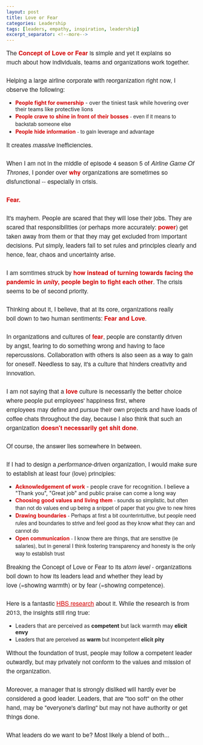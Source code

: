 ```yaml
---
layout: post
title: Love or Fear
categories: Leadership
tags: [leaders, empathy, inspiration, leadership]
excerpt_separator: <!--more-->
---
```


<p style="margin: 10px 0;padding: 0;mso-line-height-rule: exactly;-ms-text-size-adjust: 100%;-webkit-text-size-adjust: 100%;color: #202020;font-family: 'Helvetica Neue', Helvetica, Arial, Verdana, sans-serif;font-size: 16px;line-height: 150%;text-align: left;"><font color="#202020" face="helvetica neue, helvetica, arial, verdana, sans-serif"><span style="font-size:16px">The&nbsp;</span></font><span style="color:#d40202"><strong><font face="helvetica neue, helvetica, arial, verdana, sans-serif"><span style="font-size:16px">Concept of Love or&nbsp;Fear</span></font></strong></span><font color="#202020" face="helvetica neue, helvetica, arial, verdana, sans-serif"><span style="font-size:16px">&nbsp;is simple and yet it explains </span></font><span style="font-size:16px">so much&nbsp;about&nbsp;how individuals,&nbsp;teams&nbsp;and&nbsp;organizations&nbsp;work together.</span><br>
<br>
<font color="#202020" face="helvetica neue, helvetica, arial, verdana, sans-serif"><span style="font-size:16px">Helping a large airline&nbsp;corporate with reorganization&nbsp;right now, I observe the following:</span></font></p>

<ul>
	<li style="mso-line-height-rule: exactly;-ms-text-size-adjust: 100%;-webkit-text-size-adjust: 100%;"><span style="font-size:14px"><span style="color:#d40202"><strong>People fight for&nbsp;ownership</strong></span>&nbsp;- over the tiniest task while hovering over their teams&nbsp;like&nbsp;protective&nbsp;lions</span></li>
	<li style="mso-line-height-rule: exactly;-ms-text-size-adjust: 100%;-webkit-text-size-adjust: 100%;"><span style="font-size:14px"><span style="color:#d40202"><font face="helvetica neue, helvetica, arial, verdana, sans-serif"><strong>People crave to shine in front of their bosses</strong></font></span><font color="#202020" face="helvetica neue, helvetica, arial, verdana, sans-serif">&nbsp;- even if it&nbsp;means&nbsp;to backstab someone else</font></span></li>
	<li style="mso-line-height-rule: exactly;-ms-text-size-adjust: 100%;-webkit-text-size-adjust: 100%;"><span style="font-size:14px"><span style="color:#d40202"><font face="helvetica neue, helvetica, arial, verdana, sans-serif"><strong>People&nbsp;hide information</strong></font></span><font color="#202020" face="helvetica neue, helvetica, arial, verdana, sans-serif">&nbsp;- to gain leverage and&nbsp;advantage</font></span></li>
</ul>

<p style="margin: 10px 0;padding: 0;mso-line-height-rule: exactly;-ms-text-size-adjust: 100%;-webkit-text-size-adjust: 100%;color: #202020;font-family: 'Helvetica Neue', Helvetica, Arial, Verdana, sans-serif;font-size: 16px;line-height: 150%;text-align: left;"><font color="#202020" face="helvetica neue, helvetica, arial, verdana, sans-serif"><span style="font-size:16px">It creates&nbsp;<em>massive</em>&nbsp;inefficiencies.&nbsp;<br>
<br>
When I am not in the middle of episode 4 season 5 of <em>Airline Game Of Thrones</em>, </span></font><span style="font-size:16px">I ponder&nbsp;over&nbsp;</span><span style="color:#d40202"><font face="helvetica neue, helvetica, arial, verdana, sans-serif"><span style="font-size:16px"><strong>why</strong></span></font></span><font color="#202020" face="helvetica neue, helvetica, arial, verdana, sans-serif"><span style="font-size:16px">&nbsp;organizations are sometimes&nbsp;so disfunctional -- especially in crisis.<!--more--></span></font><br>
<br>
<span style="color:#d40202"><font face="helvetica neue, helvetica, arial, verdana, sans-serif"><span style="font-size:16px"><strong>Fear.</strong></span></font></span><font color="#202020" face="helvetica neue, helvetica, arial, verdana, sans-serif"><span style="font-size:16px">&nbsp;<br>
<br>
It's mayhem. People are scared that they will lose their jobs. They are scared that responsibilities (or perhaps more accurately: </span></font><span style="color:#d40202"><font face="helvetica neue, helvetica, arial, verdana, sans-serif"><span style="font-size:16px"><strong>power</strong></span></font></span><font color="#202020" face="helvetica neue, helvetica, arial, verdana, sans-serif"><span style="font-size:16px">) get taken away from them or that they may get excluded from important decisions. Put simply, leaders fail to set rules and principles clearly and hence, fear, chaos and uncertainty arise.<br>
&nbsp;<br>
I am somtimes&nbsp;</span></font><font face="helvetica neue, helvetica, arial, verdana, sans-serif"><span style="font-size:16px">struck</span></font><font color="#202020" face="helvetica neue, helvetica, arial, verdana, sans-serif"><span style="font-size:16px">&nbsp;by</span></font><span style="color:#d40202"><font face="helvetica neue, helvetica, arial, verdana, sans-serif"><span style="font-size:16px"><strong>&nbsp;how instead of turning towards facing the pandemic in&nbsp;</strong></span></font><em><strong><font face="helvetica neue, helvetica, arial, verdana, sans-serif"><span style="font-size:16px">unity</span></font></strong></em><font face="helvetica neue, helvetica, arial, verdana, sans-serif"><span style="font-size:16px"><strong>, people begin to fight each other</strong></span></font></span><font color="#202020" face="helvetica neue, helvetica, arial, verdana, sans-serif"><span style="font-size:16px">. The crisis seems to be&nbsp;of second priority.<br>
<br>
Thinking about it, I believe, that at its core, organizations&nbsp;really boil&nbsp;down to two human sentiments: </span></font><span style="color:#d40202"><font face="helvetica neue, helvetica, arial, verdana, sans-serif"><span style="font-size:16px"><strong>Fear and&nbsp;Love</strong></span></font></span><font color="#202020" face="helvetica neue, helvetica, arial, verdana, sans-serif"><span style="font-size:16px">.<br>
<br>
In organizations and cultures of </span></font><span style="color:#d40202"><font face="helvetica neue, helvetica, arial, verdana, sans-serif"><span style="font-size:16px"><strong>fear</strong></span></font></span><font color="#202020" face="helvetica neue, helvetica, arial, verdana, sans-serif"><span style="font-size:16px">, people are constantly driven by&nbsp;angst, fearing&nbsp;to&nbsp;do&nbsp;something wrong and having to face repercussions. Collaboration with others is also seen as a way to gain for oneself. Needless to say, it's a culture that hinders creativity and innovation.<br>
<br>
I am not saying that a&nbsp;</span></font><span style="color:#d40202"><font face="helvetica neue, helvetica, arial, verdana, sans-serif"><span style="font-size:16px"><strong>love</strong></span></font></span><font color="#202020" face="helvetica neue, helvetica, arial, verdana, sans-serif"><span style="font-size:16px">&nbsp;culture is necessarily the better choice where people put employees' happiness first, where employees&nbsp;may&nbsp;define and pursue their own&nbsp;projects and have loads of coffee chats throughout the day, because I also think that such an organization </span></font><span style="color:#d40202"><font face="helvetica neue, helvetica, arial, verdana, sans-serif"><span style="font-size:16px"><strong>doesn't necessarily get shit done</strong></span></font></span><font color="#202020" face="helvetica neue, helvetica, arial, verdana, sans-serif"><span style="font-size:16px">.&nbsp;<br>
<br>
Of course, the answer lies somewhere in between.<br>
<br>
If I had to design a <em>performance</em>-driven&nbsp;organization, I would make sure to establish at least&nbsp;four&nbsp;(love) principles:</span></font></p>

<ul>
	<li style="mso-line-height-rule: exactly;-ms-text-size-adjust: 100%;-webkit-text-size-adjust: 100%;"><span style="font-size:14px"><span style="color:#d40202"><strong>Acknowledgement of work</strong></span>&nbsp;- people crave for recognition. I believe a "Thank you", "Great job" and public praise can come a long way</span></li>
	<li style="mso-line-height-rule: exactly;-ms-text-size-adjust: 100%;-webkit-text-size-adjust: 100%;"><span style="font-size:14px"><span style="color:#d40202"><font face="helvetica neue, helvetica, arial, verdana, sans-serif"><strong>Choosing good values and&nbsp;living&nbsp;them</strong></font></span><font color="#202020" face="helvetica neue, helvetica, arial, verdana, sans-serif"><strong>&nbsp;</strong>- sounds so simplistic, but often than not do values end up being a snippet of paper that you give to new hires</font></span></li>
	<li style="mso-line-height-rule: exactly;-ms-text-size-adjust: 100%;-webkit-text-size-adjust: 100%;"><span style="font-size:14px"><span style="color:#d40202"><font face="helvetica neue, helvetica, arial, verdana, sans-serif"><strong>Drawing boundaries</strong></font></span><font color="#202020" face="helvetica neue, helvetica, arial, verdana, sans-serif">&nbsp;- Perhaps at first a bit counterintuitive, but people need rules and boundaries&nbsp;to strive and&nbsp;feel good as they know what they can and cannot do</font></span></li>
	<li style="mso-line-height-rule: exactly;-ms-text-size-adjust: 100%;-webkit-text-size-adjust: 100%;"><span style="font-size:14px"><span style="color:#d40202"><font face="helvetica neue, helvetica, arial, verdana, sans-serif"><strong>Open communication</strong></font></span><font color="#202020" face="helvetica neue, helvetica, arial, verdana, sans-serif">&nbsp;- I know there are things, that are sensitive (ie salaries), but in general I think fostering transparency and honesty is the only way to establish trust</font></span></li>
</ul>

<p style="margin: 10px 0;padding: 0;mso-line-height-rule: exactly;-ms-text-size-adjust: 100%;-webkit-text-size-adjust: 100%;color: #202020;font-family: 'Helvetica Neue', Helvetica, Arial, Verdana, sans-serif;font-size: 16px;line-height: 150%;text-align: left;"><font color="#202020" face="helvetica neue, helvetica, arial, verdana, sans-serif"><span style="font-size:16px">Breaking the Concept of Love or Fear to&nbsp;its&nbsp;<em>atom level</em> - organizations boil down to how its leaders lead and whether they lead by love&nbsp;(=showing warmth) or by fear&nbsp;(=showing competence).&nbsp;<br>
<br>
Here is a fantastic <a href="https://drive.google.com/file/d/1h6Wdg-pCF1XP9nNVYSsPdY6yx6xhq2cj/view?usp=sharing" target="_blank" style="mso-line-height-rule: exactly;-ms-text-size-adjust: 100%;-webkit-text-size-adjust: 100%;color: #d40202;font-weight: normal;text-decoration: underline;">HBS research</a>&nbsp;about it. While the research is from 2013, the insights still ring true:</span></font></p>

<ul>
	<li style="mso-line-height-rule: exactly;-ms-text-size-adjust: 100%;-webkit-text-size-adjust: 100%;"><span style="font-size:14px">Leaders that are&nbsp;perceived as&nbsp;<strong>competent</strong>&nbsp;but lack warmth may&nbsp;<strong>elicit envy</strong></span></li>
	<li style="mso-line-height-rule: exactly;-ms-text-size-adjust: 100%;-webkit-text-size-adjust: 100%;"><span style="font-size:14px"><font color="#202020" face="helvetica neue, helvetica, arial, verdana, sans-serif">Leaders that are perceived as&nbsp;<strong>warm</strong>&nbsp;but incompetent&nbsp;<strong>elicit pity</strong></font></span></li>
</ul>

<p style="margin: 10px 0;padding: 0;mso-line-height-rule: exactly;-ms-text-size-adjust: 100%;-webkit-text-size-adjust: 100%;color: #202020;font-family: 'Helvetica Neue', Helvetica, Arial, Verdana, sans-serif;font-size: 16px;line-height: 150%;text-align: left;"><font color="#202020" face="helvetica neue, helvetica, arial, verdana, sans-serif"><span style="font-size:16px">Without the foundation of trust, people may follow a competent leader outwardly, but may privately not conform to the values and mission of the organization.<br>
<br>
Moreover, a&nbsp;manager that is strongly disliked will hardly ever be considered a good leader. Leaders, that are "too soft" on the other hand, may be "everyone's darling" but may not have authority or get things done.<br>
<br>
What leaders do we want to be? Most likely a blend of both...</span></font></p>